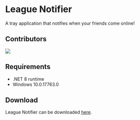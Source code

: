 # League Notifier

A tray application that notifies when your friends come online!

## Contributors

<a href="https://github.com/BlossomiShymae/LeagueNotifier/graphs/contributors">
  <img src="https://contrib.rocks/image?repo=BlossomiShymae/LeagueNotifier" />
</a>

## Requirements

- .NET 8 runtime
- Windows 10.0.17763.0

## Download

League Notifier can be downloaded [here](https://github.com/BlossomiShymae/LeagueNotifier/releases).

